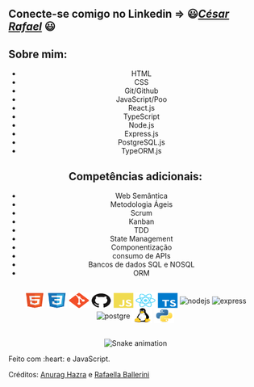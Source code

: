 <h2 align="left">Conecte-se comigo no Linkedin => 😃️<a href="https://www.linkedin.com/in/cesarrafaeldevstudent/"><i>César Rafael</i></a> 😃️</h2>

<h2 align="left">Sobre mim:</h2>

<p align="left"Olá, meu nome é César e sou desenvolvedor Full-Stack. Sou apaixonado por tecnologia e pelos desafios que esta área proporciona. Durante minha trajetória na área de tecnologia, tive a oportunidade de participar de vários projetos, além de contribuir com meus conhecimentos para startups pequenas realizando trabalhos voluntários, alguns como desenvolvedor e outros como monitor.
Minha paixão pela tecnologia e curiosidade me fizeram mergulhar nos "dois mundos" da programação, Front-End e Back-End, o que me permitiu adquirir experiência para ser considerado um programador Full-Stack. Trabalho com tecnologias como React para executar um código mais limpo e bem testado através de seu sistema de Componentização, React-Native para construir aplicativos componentizados e performáticos, Node para construir APIs gerenciais para estabelecimentos, além da implementação de testes de integração e unitários. Utilizo também Python para construir APIs rapidamente, performáticas e escaláveis combinado com o Django, e bancos de dados SQL associados com Node e Python para persistir os dados.
Gosto de me relacionar com pessoas que compartilham da mesma paixão, fazer novas amizades e sinto-me melhor quando estou trabalhando em equipe. Procuro sempre manter uma comunicação clara e efetiva, para que eu e minha equipe possamos resolver todos os desafios de maneira rápida e eficiente.
Busco consolidar minha carreira como desenvolvedor e espero poder contribuir com muitas pessoas que, assim como eu, gostam da área e buscam aprender programação para alcançarem seus objetivos..</p>

<ul align="center">
<li align="center">HTML</li>
<li align="center">CSS</li>
<li align="center">Git/Github</li>
<li align="center">JavaScript/Poo</li>
<li align="center">React.js</li>
<li align="center">TypeScript</li>
<li align="center">Node.js</li>
<li align="center">Express.js</li>
<li align="center">PostgreSQL.js</li>
<li align="center">TypeORM.js</li>
</ul>

<h2 align="center">Competências adicionais:</h2>

<ul align="center">
<li align="center">Web Semântica</li>
<li align="center">Metodologia Ágeis</li>
<li align="center">Scrum</li>
<li align="center">Kanban</li>
<li align="center">TDD</li>
<li align="center">State Management</li>
<li align="center">Componentização</li>
<li align="center">consumo de APIs</li>
<li align="center">Bancos de dados SQL e NOSQL</li>
<li align="center">ORM</li>
</ul>
  
<div align="center"><br>
  <img align="center" alt="HTML" height="30" width="40" src="https://raw.githubusercontent.com/devicons/devicon/master/icons/html5/html5-original.svg">
  <img align="center" alt="CSS" height="30" width="40" src="https://raw.githubusercontent.com/devicons/devicon/master/icons/css3/css3-original.svg">
  <img align="center" alt="git" height="30" width="40" src="https://raw.githubusercontent.com/devicons/devicon/master/icons/git/git-original.svg">
  <img align="center" alt="github" height="30" width="40" src="https://raw.githubusercontent.com/devicons/devicon/master/icons/github/github-original.svg">
  <img align="center" alt="Js" height="30" width="40" src="https://raw.githubusercontent.com/devicons/devicon/master/icons/javascript/javascript-plain.svg">
  <img align="center" alt="React" height="30" width="40" src="https://raw.githubusercontent.com/devicons/devicon/master/icons/react/react-original.svg">
  <img align="center" alt="React" height="30" width="40" src="https://raw.githubusercontent.com/devicons/devicon/master/icons/typescript/typescript-original.svg">
  <img align="center" alt="nodejs" height="30" width="40" src="https://cdn.worldvectorlogo.com/logos/nodejs-icon.svg"> 
  <img align="center" alt="express" height="30" width="40" src="https://cdn.jsdelivr.net/gh/devicons/devicon/icons/express/express-original.svg" />
  <img align="center" alt="postgre" height="30" width="40"src="https://cdn.jsdelivr.net/gh/devicons/devicon/icons/postgresql/postgresql-original-wordmark.svg" />
  <img align="center" alt="linux" height="30" width="40" src="https://raw.githubusercontent.com/devicons/devicon/master/icons/linux/linux-original.svg">
    <img align="center" alt="python" height="30" width="40" src="https://raw.githubusercontent.com/devicons/devicon/master/icons/python/python-original.svg">
</div></br>  
  
<div align="center">
  
  ![Snake animation](https://github.com/danielbped/danielbped/blob/output/github-contribution-grid-snake.svg)
  
</div>

<div align="left">
  <p>Feito com :heart: e JavaScript.</p>
  <p>Créditos: <a href="https://github.com/anuraghazra/github-readme-stats">Anurag Hazra</a> e <a href="https://github.com/rafaballerini">Rafaella Ballerini</a></p>
</div>
